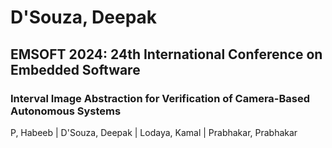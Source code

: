 # D'Souza, Deepak

## EMSOFT 2024: 24th International Conference on Embedded Software

### Interval Image Abstraction for Verification of Camera-Based Autonomous Systems
P, Habeeb | D'Souza, Deepak | Lodaya, Kamal | Prabhakar, Prabhakar

